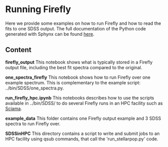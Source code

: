 # Running Firefly 

Here we provide some examples on how to run Firefly and how to read the fits to one SDSS output. The full documentation of the Python code generated with Sphynx can be found [here](http://www.mpe.mpg.de/~comparat/firefly_doc/). 

## Content 

**firefly_output** This notebook shows what is typically stored in a Firefly output file, including the best fit spectra compared to the original.

**one_spectra_firefly** This notebook shows how to run Firefly over one example spectrum. This is complementary to the example script: ../bin/SDSS/one_spectra.py.

**run_firefly_hpc.ipynb** This notebooks describes how to use the scripts available in ../bin/SDSS/ to do several Firefly runs in an HPC facility such as [Sciama](http://www.sciama.icg.port.ac.uk/).

**example_data** This folder contains one Firefly output example and 3 SDSS spectra to run Firefly over.

**SDSSinHPC** This directory contains a script to write and submit jobs to an HPC facility using qsub commands, that call the 'run_stellarpop.py' code.

